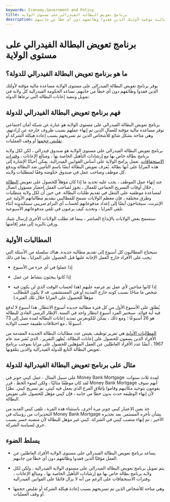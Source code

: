 ```yaml
---
keywords: Economy,Government and Policy
title: برنامج تعويض البطالة الفيدرالي على مستوى الولاية
description: توفر برامج تعويضات البطالة الفيدرالية الحكومية مساعدة مالية مؤقتة لأولئك الذين فقدوا وظائفهم دون أي خطأ من جانبهم.
---
```


# برنامج تعويض البطالة الفيدرالي على مستوى الولاية
## ما هو برنامج تعويض البطالة الفيدرالي للدولة؟

يوفر برنامج تعويض البطالة الفيدرالي على مستوى الولاية مساعدة مالية مؤقتة لأولئك الذين فقدوا وظائفهم دون أي خطأ من جانبهم. تساعد الحكومة الفيدرالية كل ولاية في تمويل وتنفيذ إعانات البطالة التي ترعاها الدولة.

## فهم برنامج تعويض البطالة الفيدرالي للدولة

برنامج تعويض البطالة الفيدرالي على مستوى الولاية هو عبارة عن شبكة أمان اجتماعي توفر مساعدة مالية مؤقتة للعمال الذين تم إنهاء عملهم بسبب ظروف خارجة عن إرادتهم. وهي متاحة بشكل شائع للأشخاص الذين تم تسريحهم بسبب إعادة هيكلة الشركة أو [تقليص حجمها](/downsize) أو وقف العمليات.

برنامج تعويض البطالة الفيدرالي على مستوى الولاية هو صندوق فيدرالي ، لكن لكل ولاية برنامج بطالة خاص بها مع إرشادات التأهيل الخاصة بها ، ومبالغ الإعانات ، [وفترات الاستحقاقات](/benefit-period). تعمل برامج الولاية على أساس القوانين الفيدرالية. يمكن أحيانًا الإشارة إلى هذه المزايا على أنها بطالة. يُعرف تعويض البطالة أيضًا باسم التأمين ضد البطالة ويدفع كل موظف وصاحب عمل في صندوق حكومته وفقًا لمتطلبات ولايته.

عند إنهاء عمل الموظف ، يجب عليه تحديد ما إذا كان مؤهلاً للحصول على تعويض [البطالة .](/unemployment) خلال أوقات التسريح الجماعي للعمال ، يجوز لصاحب العمل إحضار مسؤول اتصال لمساعدة موظفيه على التنقل في تقديم طلبات البطالة. في حين أن لكل ولاية متطلبات وطرق مختلفة ، فإن معظم الولايات تسمح للمطالبين بتقديم مطالباتهم الأولية عبر الإنترنت. سيحتاجون أيضًا إلى إعداد مدفوعاتهم لحساب أي التزام ضريبي سيتكبدونه أثناء تلقي المزايا ، وتحديد كيف يرغبون في تلقي مدفوعاتهم الأسبوعية.

ستسمح بعض الولايات بالإيداع المباشر ، بينما قد تطلب الولايات الأخرى إرسال شيك ورقي بالبريد إلى مقر إقامتها.

## المطالبات الأولية

سيحتاج المطالبون كل أسبوع إلى تقديم مطالبة جديدة. هناك سلسلة من الأسئلة التي يجب على الأفراد خارج العمل الإجابة عليها قبل الحصول على المزايا ، بما في ذلك:

- إذا عملوا في أي جزء من الأسبوع

- إذا كانوا يبحثون بنشاط عن عمل

- إذا كانوا متاحين لأي عمل تم عرضه عليهم (هذا لحساب الوقت الذي لن يكون فيه شخص ما متاحًا بسبب كونه خارج المدينة أو في المستشفى. قد لا يكون المُطالِب مؤهلاً للحصول على المزايا خلال تلك الفترة.)

يُطلق على الأسبوع الأول من كل فترة مطالبة جديدة أسبوع الانتظار. هذا أسبوع لا تُدفع فيه أية فوائد. سيختبر الفرد أسبوع انتظار واحد في السنة. الإطار الزمني العادي للبطالة هو 26 أسبوعًا ؛ ومع ذلك ، يمكن للكونغرس تمديد إعانات البطالة لمدة تصل إلى 73 أسبوعًا ، مع اختلافات طفيفة حسب الولاية.

[المطالبات الأولية](/initialclaims) هي تقرير توظيف يقيس عدد مطالبات البطالة الجديدة المقدمة من الأفراد الذين يسعون للحصول على إعانات البطالة. يُظهر التقرير ، الذي نُشر منذ عام 1967 ، أيضًا عدد الأفراد العاطلين عن العمل المؤهلين للحصول على مزايا بموجب برنامج تعويض البطالة التابع للدولة الفيدرالية والذين يتلقونها.

## مثال على برنامج تعويض البطالة الفيدرالية للدولة

على سبيل المثال ، عمل كيني جونز في Money Bank Mortgage لمدة ثلاث سنوات. لقد كان موظفًا مثاليًا ، ولكن لسوء الحظ ، قرر Money Bank Mortgage أنهم سوف يقومون بتوحيد مكاتبهم وقاموا بإغلاق الفرع الذي يعمل فيه كيني. تم تسريح كيني. نظرًا لأن إنهاء الوظيفة حدث بدون خطأ من جانبه ، فإن كيني مؤهل للحصول على تعويض البطالة.

خذ بعين الاعتبار كيني جونز مرة أخرى. باستثناء هذه المرة ، تلقى كيني العديد من التحذيرات من رؤسائه في Money Bank Mortgage بشأن تأخره المستمر. بعد تحذيره الأخير ، تم إنهاء منصب كيني في الشركة. كيني غير مؤهل للبطالة لأن منصبه خسر بسبب خرق لسياسة الشركة.

## يسلط الضوء

- يساعد برنامج تعويض البطالة الفيدرالي على مستوى الولاية الأفراد العاطلين عن العمل مؤقتًا الذين فقدوا وظائفهم دون أي خطأ من جانبهم.

- يتم تمويل برنامج تعويض البطالة الفيدرالي على مستوى الولاية الفيدرالية ، ولكن لكل ولاية برنامج بطالة خاص بها مع إرشادات التأهيل الخاصة بها ، ومبالغ الإعانات ، وفترات الاستحقاقات على الرغم من أنه لا يزال قائمًا على القوانين الفيدرالية.

- وهي متاحة للأشخاص الذين تم تسريحهم بسبب إعادة هيكلة الشركة أو تقليص حجمها أو وقف العمليات.

